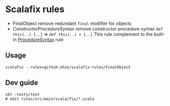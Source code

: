 # Scalafix rules
+ FinalObject
remove redundant `final` modifier for objects
+ ConstructorProcedureSyntax
remove constructor procedure syntax `def this(..) {..}` => `def this(..) = {..}`
This rule complement to the built-in [ProcedureSyntax](https://github.com/scalacenter/scalafix/blob/master/scalafix-rules/src/main/scala/scalafix/internal/rule/ProcedureSyntax.scala) rule

## Usage
```
scalafix --rules=github:ohze/scalafix-rules/FinalObject
```

## Dev guide
```
sbt ~tests/test
# edit rules/src/main/scala/fix/*.scala
```
